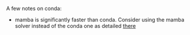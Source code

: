 A few notes on conda:

- mamba is significantly faster than conda. Consider using the mamba solver instead of the conda one as detailed [there](https://www.anaconda.com/blog/a-faster-conda-for-a-growing-community)